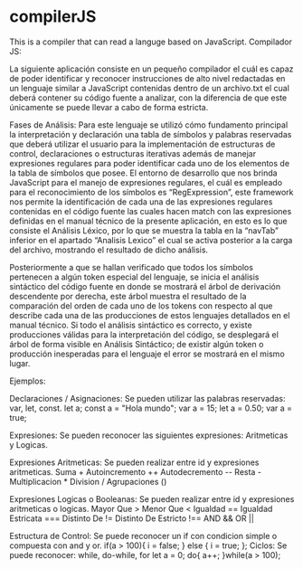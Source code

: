 # compilerJS
This is a compiler that can read a languge based on JavaScript.
Compilador JS:

La siguiente aplicación consiste en un pequeño compilador el cuál es capaz de poder identificar y reconocer instrucciones de alto nivel redactadas en un lenguaje similar a JavaScript contenidas dentro de un archivo.txt el cual deberá contener su código fuente a analizar, con la diferencia de que este únicamente se puede llevar a cabo de forma estricta. 

Fases de Análisis:
Para este lenguaje se utilizó cómo fundamento principal la interpretación y declaración una tabla de símbolos y palabras reservadas que deberá utilizar el usuario para la implementación de estructuras de control, declaraciones o estructuras iterativas además de manejar expresiones regulares para poder identificar cada uno de los elementos de la tabla de símbolos que posee. El entorno de desarrollo que nos brinda JavaScript para el manejo de expresiones regulares, el cuál es empleado para el reconocimiento de los símbolos es “RegExpression”, este framework nos permite la identificación de cada una de las expresiones regulares contenidas en el código fuente las cuales hacen match con las expresiones definidas en el manual técnico de la presente aplicación, en esto es lo que consiste el Análisis Léxico, por lo que se muestra la tabla en la “navTab” inferior en el apartado “Analisis Lexico” el cual se activa posterior a la carga del archivo, mostrando el resultado de dicho análisis.

Posteriormente a que se hallan verificado que todos los símbolos pertenecen a algún token especial del lenguaje, se inicia el análisis sintáctico del código fuente en donde se mostrará el árbol de derivación descendente por derecha, este árbol muestra el resultado de la comparación del orden de cada uno de los tokens con respecto al que describe cada una de las producciones de estos lenguajes detallados en el manual técnico. Si todo el análisis sintáctico es correcto, y existe producciones válidas para la interpretación del código, se desplegará el árbol de forma visible en Análisis Sintáctico; de existir algún token o producción inesperadas para el lenguaje el error se mostrará en el mismo lugar.

Ejemplos:

Declaraciones / Asignaciones:
Se pueden utilizar las palabras reservadas: var, let, const.
	let a;
	const a = "Hola mundo";
	var a = 15;
	let a = 0.50;
	var a = true;

Expresiones:
Se pueden reconocer las siguientes expresiones: Aritmeticas y Logicas.

Expresiones Aritmeticas:
Se pueden realizar entre id y expresiones aritmeticas.
	Suma +
	Autoincremento ++
	Autodecremento --
	Resta -
	Multiplicacion *
	Division /
	Agrupaciones ()

Expresiones Logicas o Booleanas:
Se pueden realizar entre id y expresiones aritmeticas o logicas.
	Mayor Que >
	Menor Que <
	Igualdad ==
	Igualdad Estricata ===
	Distinto De !=
	Distinto De Estricto !==
	AND &&
	OR ||

Estructura de Control:
Se puede reconocer un if con condicion simple o compuesta con and y or.
	if(a > 100){
	    i = false;
	} else {
 	    i = true;
	};
Ciclos:
Se puede reconocer: while, do-while, for
	let a = 0;
	do{
 	 a++;
	}while(a > 100);
